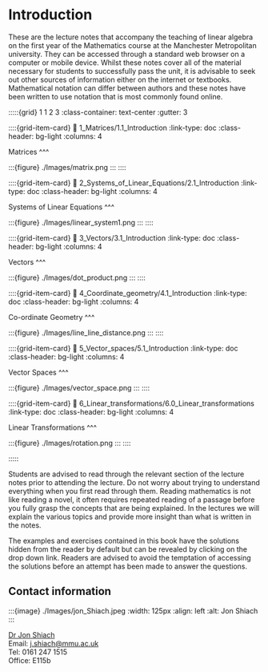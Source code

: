 # Introduction

These are the lecture notes that accompany the teaching of linear algebra on the first year of the Mathematics course at the Manchester Metropolitan university. They can be accessed through a standard web browser on a computer or mobile device. Whilst these notes cover all of the material necessary for students to successfully pass the unit, it is advisable to seek out other sources of information either on the internet or textbooks. Mathematical notation can differ between authors and these notes have been written to use notation that is most commonly found online.

:::::{grid} 1 1 2 3
:class-container: text-center
:gutter: 3

::::{grid-item-card}
:link: 1_Matrices/1.1_Introduction
:link-type: doc
:class-header: bg-light
:columns: 4

Matrices
^^^

:::{figure} ./Images/matrix.png
:::
::::

::::{grid-item-card}
:link: 2_Systems_of_Linear_Equations/2.1_Introduction
:link-type: doc
:class-header: bg-light
:columns: 4

Systems of Linear Equations
^^^

:::{figure} ./Images/linear_system1.png
:::
::::

::::{grid-item-card}
:link: 3_Vectors/3.1_Introduction
:link-type: doc
:class-header: bg-light
:columns: 4

Vectors
^^^

:::{figure} ./Images/dot_product.png
:::
::::

::::{grid-item-card}
:link: 4_Coordinate_geometry/4.1_Introduction
:link-type: doc
:class-header: bg-light
:columns: 4

Co-ordinate Geometry
^^^

:::{figure} ./Images/line_line_distance.png
:::
::::

::::{grid-item-card}
:link: 5_Vector_spaces/5.1_Introduction
:link-type: doc
:class-header: bg-light
:columns: 4

Vector Spaces
^^^

:::{figure} ./Images/vector_space.png
:::
::::

::::{grid-item-card}
:link: 6_Linear_transformations/6.0_Linear_transformations
:link-type: doc
:class-header: bg-light
:columns: 4

Linear Transformations
^^^

:::{figure} ./Images/rotation.png
:::
::::

:::::

Students are advised to read through the relevant section of the lecture notes prior to attending the lecture. Do not worry about trying to understand everything when you first read through them. Reading mathematics is not like reading a novel, it often requires repeated reading of a passage before you fully grasp the concepts that are being explained. In the lectures we will explain the various topics and provide more insight than what is written in the notes. 

The examples and exercises contained in this book have the solutions hidden from the reader by default but can be revealed by clicking on the drop down link. Readers are advised to avoid the temptation of accessing the solutions before an attempt has been made to answer the questions.

## Contact information
:::{image} ./Images/jon_Shiach.jpeg
:width: 125px
:align: left
:alt: Jon Shiach
:::

[Dr Jon Shiach](https://jonshiach.github.io/) <br>
Email: [j.shiach@mmu.ac.uk](mailto:j.shiach@mmu.ac.uk) <br>
Tel: 0161 247 1515 <br>
Office: E115b 